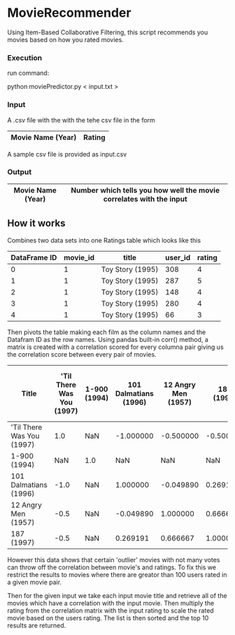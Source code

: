 # MovieRecommender
Using Item-Based Collaborative Filtering, this script recommends you movies based on how you rated movies.

### Execution
run command:

python moviePredictor.py < input.txt >

### Input
A .csv file with the with the tehe csv file in the form

Movie Name (Year) | Rating
----------------- | ------

A sample csv file is provided as input.csv

### Output

Movie Name (Year) | Number which tells you how well the movie correlates with the input
---------|--------


## How it works
Combines two data sets into one Ratings table which looks like this

DataFrame ID |movie_id|	title |	user_id |	rating
-------------|--------|-------|---------|--------
0|1|Toy Story (1995)|308|4
1|1|Toy Story (1995)|287|5
2|1|Toy Story (1995)|148|4
3|1|Toy Story (1995)|280|4
4|1|Toy Story (1995)|66|3

Then pivots the table making each film as the column names and the Datafram ID as the row names. Using pandas built-in corr() method, a matrix is created with a correlation scored for every columna pair giving us the correlation score between every pair of movies.

Title|'Til There Was You (1997)|1-900 (1994)|101 Dalmatians (1996)|12 Angry Men (1957)|187 (1997)|2 Days in the Valley (1996)|20,000 Leagues Under the Sea (1954)|2001: A Space Odyssey (1968)|3 Ninjas: High Noon At Mega Mountain (1998)
----|------|------|------|------|------|------|------|------|------
'Til There Was You (1997)|1.0|NaN|-1.000000|-0.500000|-0.500000|0.522233|NaN|-0.426401|NaN
1-900 (1994)|NaN|1.0|NaN|NaN|NaN|NaN|NaN|-0.981981|NaN
101 Dalmatians (1996)|-1.0|NaN|1.000000|-0.049890|0.269191|0.048973|0.266928|-0.043407|NaN|0.111111
12 Angry Men (1957)|-0.5|NaN|-0.049890|1.000000|0.666667|0.256625|0.274772|0.178848|NaN|0.457176
187 (1997)|-0.5|NaN|0.269191|0.666667|1.000000|0.596644|NaN|-0.554700|NaN|1.000000

However this data shows that certain 'outlier' movies with not many votes can throw off the correlation between movie's and ratings. To fix this we restrict the results to movies where there are greator than 100 users rated in a given movie pair.

Then for the given input we take each input movie title and retrieve all of the movies which have a correlation with the input movie. Then multiply the rating from the correlation matrix with the input rating to scale the rated movie based on the users rating.
The list is then sorted and the top 10 results are returned.
